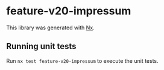 # feature-v20-impressum

This library was generated with [Nx](https://nx.dev).

## Running unit tests

Run `nx test feature-v20-impressum` to execute the unit tests.

